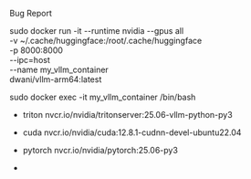 Bug Report

sudo docker run -it --runtime nvidia --gpus all \
-v ~/.cache/huggingface:/root/.cache/huggingface \
-p 8000:8000 \
--ipc=host \
--name my_vllm_container \
dwani/vllm-arm64:latest

sudo docker exec -it my_vllm_container /bin/bash



- triton
nvcr.io/nvidia/tritonserver:25.06-vllm-python-py3

- cuda
nvcr.io/nvidia/cuda:12.8.1-cudnn-devel-ubuntu22.04

- pytorch
nvcr.io/nvidia/pytorch:25.06-py3


- 

<!-- 
sudo docker pull nvcr.io/nvidia/tritonserver:25.06-vllm-python-py3


docker run --gpus all -it --rm --net=host -p 8001:8001 \
  --shm-size=1G --ulimit memlock=-1 --ulimit stack=67108864 \
  -v ${PWD}/model_repository:/model_repository \
  nvcr.io/nvidia/tritonserver:25.06-vllm-python-py3 \
  tritonserver --model-store=/model_repository



git clone https://github.com/triton-inference-server/server

cd server/docs/examples/

bash fetch_models.sh

quickstart - https://github.com/triton-inference-server/server/blob/main/docs/getting_started/quickstart.md

-->